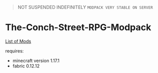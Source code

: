 > NOT SUSPENDED INDEFINITELY
`MODPACK VERY STABLE ON SERVER`

# The-Conch-Street-RPG-Modpack

[List of Mods](https://festive-handle-aef.notion.site/The-Conch-Street-RPG-Modpack-a2f036eb22c044769e170e3a36564987)

requires:
- minecraft version 1.17.1
- fabric 0.12.12
